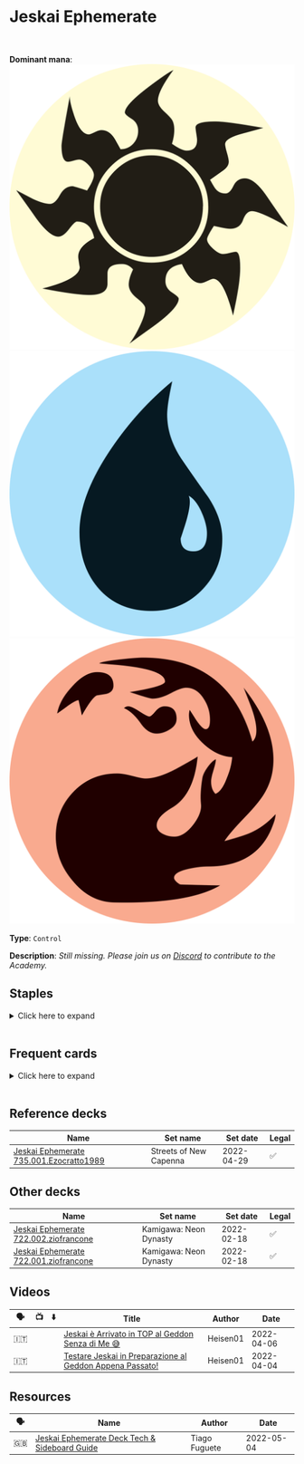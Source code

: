 <!-- This page is automatically generated by Myr: do not update it manually. -->
<!-- Changes directly applied here will be lost. -->
<!-- If you plan to update this page, please update the template at https://github.com/Pauperformance/pauperformance-bot -->
<!-- Templates can be found under pauperformance-bot/resources/templates/ -->
# Jeskai Ephemerate
<br/>


**Dominant mana**: <img src="../resources/images/mana/W.png" class="dominant-mana-icon"/> <img src="../resources/images/mana/U.png" class="dominant-mana-icon"/> <img src="../resources/images/mana/R.png" class="dominant-mana-icon"/>

**Type**: `Control`

**Description**: _Still missing. Please join us on [Discord](https://discord.gg/fYQbpjjkQ3) to contribute to the Academy._


## **Staples**

<details>
  <summary>Click here to expand</summary>
<a href="https://scryfall.com/card/uma/45/archaeomancer"><img src="https://cards.scryfall.io/normal/front/c/c/cc258713-6ce3-44e0-9b4b-8fa7d1d093a1.jpg" class="archetype-card rounded-image"/></a>
<a href="https://scryfall.com/card/znr/137/cleansing-wildfire"><img src="https://cards.scryfall.io/normal/front/4/9/492d77e5-acc6-41b8-8930-f39d69234919.jpg" class="archetype-card rounded-image"/></a>
<a href="https://scryfall.com/card/cmm/81/counterspell"><img src="https://cards.scryfall.io/normal/front/8/4/8493131c-0a7b-4be6-a8a2-0b425f4f67fb.jpg" class="archetype-card rounded-image"/></a>
<a href="https://scryfall.com/card/mh1/7/ephemerate"><img src="https://cards.scryfall.io/normal/front/2/d/2da5f3f8-5eef-498f-ba2c-2f3fbc3745aa.jpg" class="archetype-card rounded-image"/></a>
<a href="https://scryfall.com/card/mkc/111/mulldrifter"><img src="https://cards.scryfall.io/normal/front/e/b/eb6d8d1c-8d23-4273-9c9b-f3b71eb0e105.jpg" class="archetype-card rounded-image"/></a>
<a href="https://scryfall.com/card/otc/107/preordain"><img src="https://cards.scryfall.io/normal/front/1/2/122f2cc2-5f4d-497c-96b5-ed5698f28b51.jpg" class="archetype-card rounded-image"/></a>
<a href="https://scryfall.com/card/mh2/253/rustvale-bridge"><img src="https://cards.scryfall.io/normal/front/2/2/2207467a-b82a-47ae-8867-15a859328fe9.jpg" class="archetype-card rounded-image"/></a>
<a href="https://scryfall.com/card/mh2/255/silverbluff-bridge"><img src="https://cards.scryfall.io/normal/front/d/8/d80dc025-c2c4-48c2-8354-7d9ddb430eb9.jpg" class="archetype-card rounded-image"/></a>
</details><br/>



## **Frequent cards**

<details>
  <summary>Click here to expand</summary>
<a href="https://scryfall.com/card/khm/278/snow-covered-island"><img src="https://c1.scryfall.com/file/scryfall-cards/normal/front/3/b/3bfa5ebc-5623-4eec-89ea-dc187489ee4a.jpg" class="archetype-card rounded-image"/></a>
<a href="https://scryfall.com/card/khm/282/snow-covered-mountain"><img src="https://c1.scryfall.com/file/scryfall-cards/normal/front/5/4/5474e67c-628f-41b0-aa31-3d85a267265a.jpg" class="archetype-card rounded-image"/></a>
<a href="https://scryfall.com/card/khm/276/snow-covered-plains"><img src="https://c1.scryfall.com/file/scryfall-cards/normal/front/a/f/afd2730f-878e-47ee-ad2a-73f8fa4e0794.jpg" class="archetype-card rounded-image"/></a>
</details><br/>



## **Reference decks**

| Name | Set name | Set date | Legal |
| -----| -------- | -------- | ----- |
| [Jeskai Ephemerate 735.001.Ezocratto1989](https://www.mtggoldfish.com/deck/4870875) | Streets of New Capenna | 2022-04-29 | ✅ |




## **Other decks**

| Name | Set name | Set date | Legal |
| -----| -------- | -------- | ----- |
| [Jeskai Ephemerate 722.002.ziofrancone](https://www.mtggoldfish.com/deck/4667283) | Kamigawa: Neon Dynasty | 2022-02-18 | ✅ |
| [Jeskai Ephemerate 722.001.ziofrancone](https://www.mtggoldfish.com/deck/4667282) | Kamigawa: Neon Dynasty | 2022-02-18 | ✅ |




## **Videos**

| 🗣️ | 📺 | ⬇️ | Title | Author | Date |
| -- | -- | -- | ---- | ------ | ---- |
| 🇮🇹 | <i class="fa-brands fa-youtube"></i> |  | <a href="https://www.youtube.com/watch?v=4JklgPrtNdM" target="_blank">Jeskai è Arrivato in TOP al Geddon Senza di Me 😅</a> | Heisen01 | 2022-04-06   |
| 🇮🇹 | <i class="fa-brands fa-youtube"></i> |  | <a href="https://www.youtube.com/watch?v=mk18LScEIdI" target="_blank">Testare Jeskai in Preparazione al Geddon Appena Passato!</a> | Heisen01 | 2022-04-04   |




## **Resources**

| 🗣️ | Name | Author | Date |
| -- | ---- | ------ | ---- |
| 🇬🇧 | <a target="_blank" href="https://mtg.cardsrealm.com/en-us/articles/pauper--jeskai-ephemerate-deck-tech--sideboard-guide">Jeskai Ephemerate Deck Tech & Sideboard Guide</a> | Tiago Fuguete | 2022-05-04   |

